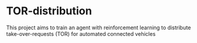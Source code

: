 # TOR-distribution

This project aims to train an agent with reinforcement learning to distribute take-over-requests (TOR) for automated connected vehicles